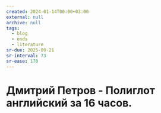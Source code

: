 ```yaml
---
created: 2024-01-14T00:00+03:00
external: null
archive: null
tags:
  - blog
  - ends
  - literature
sr-due: 2025-09-21
sr-interval: 73
sr-ease: 170
---
```


# Дмитрий Петров - Полиглот английский за 16 часов.
